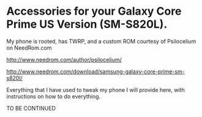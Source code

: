 # Accessories for your Galaxy Core Prime US Version (SM-S820L).

My phone is rooted, has TWRP, and a custom ROM courtesy of Psilocelium on NeedRom.com 

http://www.needrom.com/author/psilocelium/

http://www.needrom.com/download/samsung-galaxy-core-prime-sm-s820l/

Everything that I have used to tweak my phone I will provide here, with instructions on how to do everything.

TO BE CONTINUED

